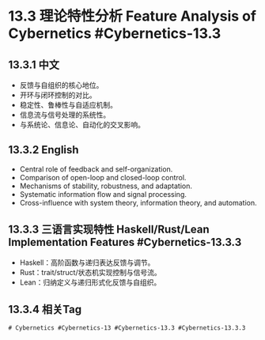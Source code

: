 # 13.3 理论特性分析 Feature Analysis of Cybernetics #Cybernetics-13.3

## 13.3.1 中文

- 反馈与自组织的核心地位。
- 开环与闭环控制的对比。
- 稳定性、鲁棒性与自适应机制。
- 信息流与信号处理的系统性。
- 与系统论、信息论、自动化的交叉影响。

## 13.3.2 English

- Central role of feedback and self-organization.
- Comparison of open-loop and closed-loop control.
- Mechanisms of stability, robustness, and adaptation.
- Systematic information flow and signal processing.
- Cross-influence with system theory, information theory, and automation.

## 13.3.3 三语言实现特性 Haskell/Rust/Lean Implementation Features #Cybernetics-13.3.3

- Haskell：高阶函数与递归表达反馈与调节。
- Rust：trait/struct/状态机实现控制与信号流。
- Lean：归纳定义与递归形式化反馈与自组织。

## 13.3.4 相关Tag

`# Cybernetics #Cybernetics-13 #Cybernetics-13.3 #Cybernetics-13.3.3`
